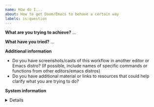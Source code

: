 ```yaml
---
name: How do I...
about: How to get Doom/Emacs to behave a certain way
labels: is:question
---
```


**What are you trying to achieve?**
...


**What have you tried?**
...


**Additional information**
- Do you have screenshots/casts of this workflow in another editor or Emacs
  distro? (If possible, include names of specific commands or functions from
  other editors/emacs distros)
- Do you have additional material or links to resources that could help clarify
  what you are trying to do?


**System information**
<details><pre>
Include the output of `M-x doom/info` or `~/.emacs.d/bin/doom info` here.
</pre></details>
